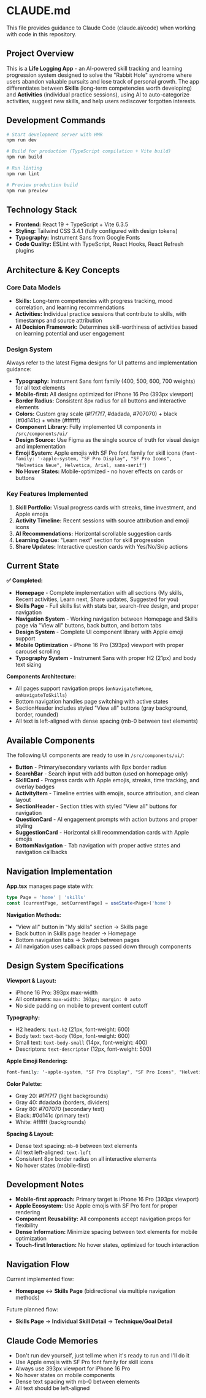 # CLAUDE.md

This file provides guidance to Claude Code (claude.ai/code) when working with code in this repository.

## Project Overview

This is a **Life Logging App** - an AI-powered skill tracking and learning progression system designed to solve the "Rabbit Hole" syndrome where users abandon valuable pursuits and lose track of personal growth. The app differentiates between **Skills** (long-term competencies worth developing) and **Activities** (individual practice sessions), using AI to auto-categorize activities, suggest new skills, and help users rediscover forgotten interests.

## Development Commands

```bash
# Start development server with HMR
npm run dev

# Build for production (TypeScript compilation + Vite build)
npm run build

# Run linting
npm run lint

# Preview production build
npm run preview
```

## Technology Stack

- **Frontend:** React 19 + TypeScript + Vite 6.3.5
- **Styling:** Tailwind CSS 3.4.1 (fully configured with design tokens)
- **Typography:** Instrument Sans from Google Fonts
- **Code Quality:** ESLint with TypeScript, React Hooks, React Refresh plugins

## Architecture & Key Concepts

### Core Data Models
- **Skills:** Long-term competencies with progress tracking, mood correlation, and learning recommendations
- **Activities:** Individual practice sessions that contribute to skills, with timestamps and source attribution
- **AI Decision Framework:** Determines skill-worthiness of activities based on learning potential and user engagement

### Design System
Always refer to the latest Figma designs for UI patterns and implementation guidance:

- **Typography:** Instrument Sans font family (400, 500, 600, 700 weights) for all text elements
- **Mobile-first:** All designs optimized for iPhone 16 Pro (393px viewport)
- **Border Radius:** Consistent 8px radius for all buttons and interactive elements
- **Colors:** Custom gray scale (#f7f7f7, #dadada, #707070) + black (#0d141c) + white (#ffffff)
- **Component Library:** Fully implemented UI components in `/src/components/ui/`
- **Design Source:** Use Figma as the single source of truth for visual design and implementation
- **Emoji System:** Apple emojis with SF Pro font family for skill icons (`font-family: '-apple-system, "SF Pro Display", "SF Pro Icons", "Helvetica Neue", Helvetica, Arial, sans-serif'`)
- **No Hover States:** Mobile-optimized - no hover effects on cards or buttons

### Key Features Implemented
1. **Skill Portfolio:** Visual progress cards with streaks, time investment, and Apple emojis
2. **Activity Timeline:** Recent sessions with source attribution and emoji icons
3. **AI Recommendations:** Horizontal scrollable suggestion cards
4. **Learning Queue:** "Learn next" section for skill progression
5. **Share Updates:** Interactive question cards with Yes/No/Skip actions

## Current State

**✅ Completed:**
- **Homepage** - Complete implementation with all sections (My skills, Recent activities, Learn next, Share updates, Suggested for you)
- **Skills Page** - Full skills list with stats bar, search-free design, and proper navigation
- **Navigation System** - Working navigation between Homepage and Skills page via "View all" buttons, back button, and bottom tabs
- **Design System** - Complete UI component library with Apple emoji support
- **Mobile Optimization** - iPhone 16 Pro (393px) viewport with proper carousel scrolling
- **Typography System** - Instrument Sans with proper H2 (21px) and body text sizing

**Components Architecture:**
- All pages support navigation props (`onNavigateToHome`, `onNavigateToSkills`)
- Bottom navigation handles page switching with active states
- SectionHeader includes styled "View all" buttons (gray background, border, rounded)
- All text is left-aligned with dense spacing (mb-0 between text elements)

## Available Components

The following UI components are ready to use in `/src/components/ui/`:

- **Button** - Primary/secondary variants with 8px border radius
- **SearchBar** - Search input with add button (used on homepage only)
- **SkillCard** - Progress cards with Apple emojis, streaks, time tracking, and overlay badges
- **ActivityItem** - Timeline entries with emojis, source attribution, and clean layout
- **SectionHeader** - Section titles with styled "View all" buttons for navigation
- **QuestionCard** - AI engagement prompts with action buttons and proper styling
- **SuggestionCard** - Horizontal skill recommendation cards with Apple emojis
- **BottomNavigation** - Tab navigation with proper active states and navigation callbacks

## Navigation Implementation

**App.tsx** manages page state with:
```typescript
type Page = 'home' | 'skills'
const [currentPage, setCurrentPage] = useState<Page>('home')
```

**Navigation Methods:**
- "View all" button in "My skills" section → Skills page
- Back button in Skills page header → Homepage  
- Bottom navigation tabs → Switch between pages
- All navigation uses callback props passed down through components

## Design System Specifications

**Viewport & Layout:**
- iPhone 16 Pro: 393px max-width
- All containers: `max-width: 393px; margin: 0 auto`
- No side padding on mobile to prevent content cutoff

**Typography:**
- H2 headers: `text-h2` (21px, font-weight: 600)
- Body text: `text-body` (16px, font-weight: 600) 
- Small text: `text-body-small` (14px, font-weight: 400)
- Descriptors: `text-descriptor` (12px, font-weight: 500)

**Apple Emoji Rendering:**
```css
font-family: '-apple-system, "SF Pro Display", "SF Pro Icons", "Helvetica Neue", Helvetica, Arial, sans-serif'
```

**Color Palette:**
- Gray 20: #f7f7f7 (light backgrounds)
- Gray 40: #dadada (borders, dividers)
- Gray 80: #707070 (secondary text)
- Black: #0d141c (primary text)
- White: #ffffff (backgrounds)

**Spacing & Layout:**
- Dense text spacing: `mb-0` between text elements
- All text left-aligned: `text-left`
- Consistent 8px border radius on all interactive elements
- No hover states (mobile-first)

## Development Notes

- **Mobile-first approach:** Primary target is iPhone 16 Pro (393px viewport)
- **Apple Ecosystem:** Use Apple emojis with SF Pro font for proper rendering
- **Component Reusability:** All components accept navigation props for flexibility
- **Dense Information:** Minimize spacing between text elements for mobile optimization
- **Touch-first Interaction:** No hover states, optimized for touch interaction

## Navigation Flow

Current implemented flow:
- **Homepage** ↔ **Skills Page** (bidirectional via multiple navigation methods)

Future planned flow:
- **Skills Page** → **Individual Skill Detail** → **Technique/Goal Detail**

## Claude Code Memories

- Don't run dev yourself, just tell me when it's ready to run and I'll do it
- Use Apple emojis with SF Pro font family for skill icons
- Always use 393px viewport for iPhone 16 Pro
- No hover states on mobile components
- Dense text spacing with mb-0 between elements
- All text should be left-aligned